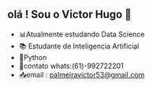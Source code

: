 ## olá ! Sou o Victor Hugo 👋
- 📊Atualmente estudando Data Science 
- 📚 Estudante de Inteligencia Artificial
- 🐍Python
- 📱contato whats:(61)-992722201
- 📥email : palmeiravictor53@gmail.com
  
